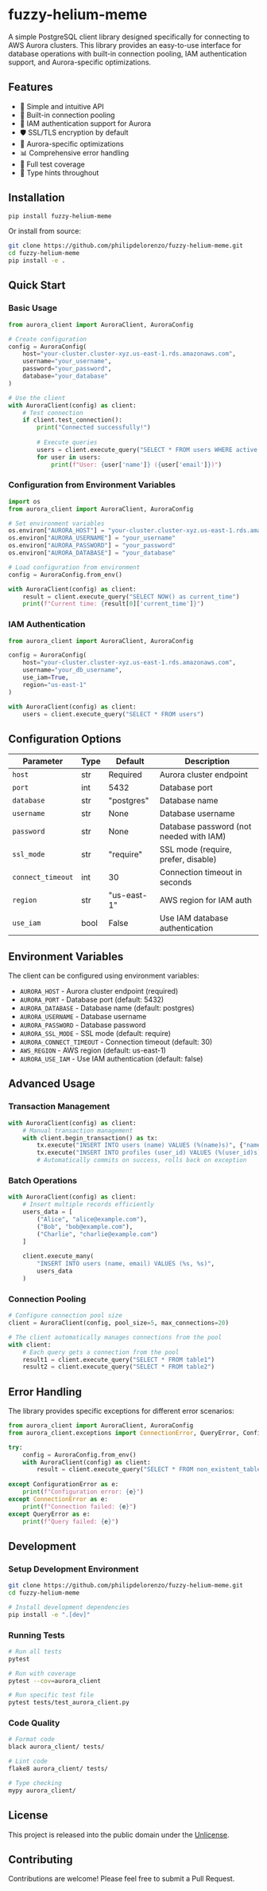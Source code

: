 # fuzzy-helium-meme

A simple PostgreSQL client library designed specifically for connecting to AWS Aurora clusters. This library provides an easy-to-use interface for database operations with built-in connection pooling, IAM authentication support, and Aurora-specific optimizations.

## Features

- 🚀 Simple and intuitive API
- 🔄 Built-in connection pooling
- 🔐 IAM authentication support for Aurora
- 🛡️ SSL/TLS encryption by default
- 🎯 Aurora-specific optimizations
- 📊 Comprehensive error handling
- 🧪 Full test coverage
- 📖 Type hints throughout

## Installation

```bash
pip install fuzzy-helium-meme
```

Or install from source:

```bash
git clone https://github.com/philipdelorenzo/fuzzy-helium-meme.git
cd fuzzy-helium-meme
pip install -e .
```

## Quick Start

### Basic Usage

```python
from aurora_client import AuroraClient, AuroraConfig

# Create configuration
config = AuroraConfig(
    host="your-cluster.cluster-xyz.us-east-1.rds.amazonaws.com",
    username="your_username",
    password="your_password",
    database="your_database"
)

# Use the client
with AuroraClient(config) as client:
    # Test connection
    if client.test_connection():
        print("Connected successfully!")
        
        # Execute queries
        users = client.execute_query("SELECT * FROM users WHERE active = %(active)s", {"active": True})
        for user in users:
            print(f"User: {user['name']} ({user['email']})")
```

### Configuration from Environment Variables

```python
import os
from aurora_client import AuroraClient, AuroraConfig

# Set environment variables
os.environ["AURORA_HOST"] = "your-cluster.cluster-xyz.us-east-1.rds.amazonaws.com"
os.environ["AURORA_USERNAME"] = "your_username"
os.environ["AURORA_PASSWORD"] = "your_password"
os.environ["AURORA_DATABASE"] = "your_database"

# Load configuration from environment
config = AuroraConfig.from_env()

with AuroraClient(config) as client:
    result = client.execute_query("SELECT NOW() as current_time")
    print(f"Current time: {result[0]['current_time']}")
```

### IAM Authentication

```python
from aurora_client import AuroraClient, AuroraConfig

config = AuroraConfig(
    host="your-cluster.cluster-xyz.us-east-1.rds.amazonaws.com",
    username="your_db_username",
    use_iam=True,
    region="us-east-1"
)

with AuroraClient(config) as client:
    users = client.execute_query("SELECT * FROM users")
```

## Configuration Options

| Parameter | Type | Default | Description |
|-----------|------|---------|-------------|
| `host` | str | Required | Aurora cluster endpoint |
| `port` | int | 5432 | Database port |
| `database` | str | "postgres" | Database name |
| `username` | str | None | Database username |
| `password` | str | None | Database password (not needed with IAM) |
| `ssl_mode` | str | "require" | SSL mode (require, prefer, disable) |
| `connect_timeout` | int | 30 | Connection timeout in seconds |
| `region` | str | "us-east-1" | AWS region for IAM auth |
| `use_iam` | bool | False | Use IAM database authentication |

## Environment Variables

The client can be configured using environment variables:

- `AURORA_HOST` - Aurora cluster endpoint (required)
- `AURORA_PORT` - Database port (default: 5432)
- `AURORA_DATABASE` - Database name (default: postgres)
- `AURORA_USERNAME` - Database username
- `AURORA_PASSWORD` - Database password
- `AURORA_SSL_MODE` - SSL mode (default: require)
- `AURORA_CONNECT_TIMEOUT` - Connection timeout (default: 30)
- `AWS_REGION` - AWS region (default: us-east-1)
- `AURORA_USE_IAM` - Use IAM authentication (default: false)

## Advanced Usage

### Transaction Management

```python
with AuroraClient(config) as client:
    # Manual transaction management
    with client.begin_transaction() as tx:
        tx.execute("INSERT INTO users (name) VALUES (%(name)s)", {"name": "John"})
        tx.execute("INSERT INTO profiles (user_id) VALUES (%(user_id)s)", {"user_id": 1})
        # Automatically commits on success, rolls back on exception
```

### Batch Operations

```python
with AuroraClient(config) as client:
    # Insert multiple records efficiently
    users_data = [
        ("Alice", "alice@example.com"),
        ("Bob", "bob@example.com"),
        ("Charlie", "charlie@example.com")
    ]
    
    client.execute_many(
        "INSERT INTO users (name, email) VALUES (%s, %s)",
        users_data
    )
```

### Connection Pooling

```python
# Configure connection pool size
client = AuroraClient(config, pool_size=5, max_connections=20)

# The client automatically manages connections from the pool
with client:
    # Each query gets a connection from the pool
    result1 = client.execute_query("SELECT * FROM table1")
    result2 = client.execute_query("SELECT * FROM table2")
```

## Error Handling

The library provides specific exceptions for different error scenarios:

```python
from aurora_client import AuroraClient, AuroraConfig
from aurora_client.exceptions import ConnectionError, QueryError, ConfigurationError

try:
    config = AuroraConfig.from_env()
    with AuroraClient(config) as client:
        result = client.execute_query("SELECT * FROM non_existent_table")
        
except ConfigurationError as e:
    print(f"Configuration error: {e}")
except ConnectionError as e:
    print(f"Connection failed: {e}")
except QueryError as e:
    print(f"Query failed: {e}")
```

## Development

### Setup Development Environment

```bash
git clone https://github.com/philipdelorenzo/fuzzy-helium-meme.git
cd fuzzy-helium-meme

# Install development dependencies
pip install -e ".[dev]"
```

### Running Tests

```bash
# Run all tests
pytest

# Run with coverage
pytest --cov=aurora_client

# Run specific test file
pytest tests/test_aurora_client.py
```

### Code Quality

```bash
# Format code
black aurora_client/ tests/

# Lint code
flake8 aurora_client/ tests/

# Type checking
mypy aurora_client/
```

## License

This project is released into the public domain under the [Unlicense](LICENSE).

## Contributing

Contributions are welcome! Please feel free to submit a Pull Request.
